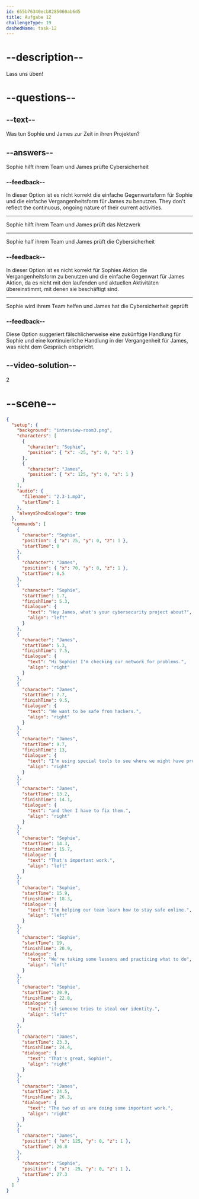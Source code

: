 ```yaml
---
id: 655b76340ecb8285060ab6d5
title: Aufgabe 12
challengeType: 19
dashedName: task-12
---
```


<!-- (Audio) The whole dialog -->

# --description--

Lass uns üben!

# --questions--

## --text--

Was tun Sophie und James zur Zeit in ihren Projekten?

## --answers--

Sophie hilft ihrem Team und James prüfte Cybersicherheit

### --feedback--

In dieser Option ist es nicht korrekt die einfache Gegenwartsform für Sophie und die einfache Vergangenheitsform für James zu benutzen. They don't reflect the continuous, ongoing nature of their current activities.

---

Sophie hilft ihrem Team und James prüft das Netzwerk

---

Sophie half ihrem Team und James prüft die Cybersicherheit

### --feedback--

In dieser Option ist es nicht korrekt für Sophies Aktion die Vergangenheitsform zu benutzen und die einfache Gegenwart für James Aktion, da es nicht mit den laufenden und aktuellen Aktivitäten übereinstimmt, mit denen sie beschäftigt sind.

---

Sophie wird ihrem Team helfen und James hat die Cybersicherheit geprüft

### --feedback--

Diese Option suggeriert fälschlicherweise eine zukünftige Handlung für Sophie und eine kontinuierliche Handlung in der Vergangenheit für James, was nicht dem Gespräch entspricht.

## --video-solution--

2

# --scene--

```json
{
  "setup": {
    "background": "interview-room3.png",
    "characters": [
      {
        "character": "Sophie",
        "position": { "x": -25, "y": 0, "z": 1 }
      },
      {
        "character": "James",
        "position": { "x": 125, "y": 0, "z": 1 }
      }
    ],
    "audio": {
      "filename": "2.3-1.mp3",
      "startTime": 1
    },
    "alwaysShowDialogue": true
  },
  "commands": [
    {
      "character": "Sophie",
      "position": { "x": 25, "y": 0, "z": 1 },
      "startTime": 0
    },
    {
      "character": "James",
      "position": { "x": 70, "y": 0, "z": 1 },
      "startTime": 0.5
    },
    {
      "character": "Sophie",
      "startTime": 1.7,
      "finishTime": 5.3,
      "dialogue": {
        "text": "Hey James, what's your cybersecurity project about?",
        "align": "left"
      }
    },
    {
      "character": "James",
      "startTime": 5.3,
      "finishTime": 7.5,
      "dialogue": {
        "text": "Hi Sophie! I'm checking our network for problems.",
        "align": "right"
      }
    },
    {
      "character": "James",
      "startTime": 7.7,
      "finishTime": 9.5,
      "dialogue": {
        "text": "We want to be safe from hackers.",
        "align": "right"
      }
    },
    {
      "character": "James",
      "startTime": 9.7,
      "finishTime": 13,
      "dialogue": {
        "text": "I'm using special tools to see where we might have problems,",
        "align": "right"
      }
    },
    {
      "character": "James",
      "startTime": 13.2,
      "finishTime": 14.1,
      "dialogue": {
        "text": "and then I have to fix them.",
        "align": "right"
      }
    },
    {
      "character": "Sophie",
      "startTime": 14.3,
      "finishTime": 15.7,
      "dialogue": {
        "text": "That's important work.",
        "align": "left"
      }
    },
    {
      "character": "Sophie",
      "startTime": 15.9,
      "finishTime": 18.3,
      "dialogue": {
        "text": "I'm helping our team learn how to stay safe online.",
        "align": "left"
      }
    },
    {
      "character": "Sophie",
      "startTime": 19,
      "finishTime": 20.9,
      "dialogue": {
        "text": "We're taking some lessons and practicing what to do",
        "align": "left"
      }
    },
    {
      "character": "Sophie",
      "startTime": 20.9,
      "finishTime": 22.8,
      "dialogue": {
        "text": "if someone tries to steal our identity.",
        "align": "left"
      }
    },
    {
      "character": "James",
      "startTime": 23.3,
      "finishTime": 24.4,
      "dialogue": {
        "text": "That's great, Sophie!",
        "align": "right"
      }
    },
    {
      "character": "James",
      "startTime": 24.5,
      "finishTime": 26.3,
      "dialogue": {
        "text": "The two of us are doing some important work.",
        "align": "right"
      }
    },
    {
      "character": "James",
      "position": { "x": 125, "y": 0, "z": 1 },
      "startTime": 26.8
    },
    {
      "character": "Sophie",
      "position": { "x": -25, "y": 0, "z": 1 },
      "startTime": 27.3
    }
  ]
}
```
